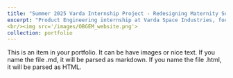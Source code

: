 ```yaml
---
title: "Summer 2025 Varda Internship Project - Redesigning Maternity Support Bands"
excerpt: "Product Engineering internship at Varda Space Industries, focusing on process controls for polymorph conversion in pharmaceuticals going to space. This was very aerospace internship coded, so ITAR restricted and export controlled so I can't say much, but it was my first time working with pharmaceutical synthesis and crystallization processes involving polymorphs."
<br/><img src='/images/OBGEM_website.png'>
collection: portfolio
---
```


This is an item in your portfolio. It can be have images or nice text. If you name the file .md, it will be parsed as markdown. If you name the file .html, it will be parsed as HTML. 

